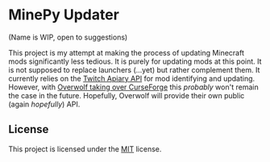 # MinePy Updater
(Name is WIP, open to suggestions)

This project is my attempt at making the process of updating Minecraft mods significantly less tedious. It is purely for updating mods at this point. It is not supposed to replace launchers (...yet) but rather complement them. It currently relies on the [Twitch Apiary API](https://twitchappapi.docs.apiary.io/) for mod identifying and updating. However, with [Overwolf taking over CurseForge](https://www.curseforge.com/data-transfer-information) this *probably* won't remain the case in the future. Hopefully, Overwolf will provide their own public (again *hopefully*) API.

## License

This project is licensed under the [MIT](https://github.com/g-rock84/mine_mod_updater/blob/master/LICENSE.txt) license.
